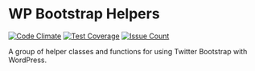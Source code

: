 # WP Bootstrap Helpers

[![Code Climate](https://codeclimate.com/github/wp-bootstrap/wp-bootstrap-helpers/badges/gpa.svg)](https://codeclimate.com/github/wp-bootstrap/wp-bootstrap-helpers)
[![Test Coverage](https://codeclimate.com/github/wp-bootstrap/wp-bootstrap-helpers/badges/coverage.svg)](https://codeclimate.com/github/wp-bootstrap/wp-bootstrap-helpers/coverage)
[![Issue Count](https://codeclimate.com/github/wp-bootstrap/wp-bootstrap-helpers/badges/issue_count.svg)](https://codeclimate.com/github/wp-bootstrap/wp-bootstrap-helpers)

A group of helper classes and functions for using Twitter Bootstrap with WordPress.
